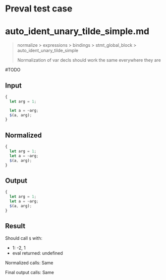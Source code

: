 # Preval test case

# auto_ident_unary_tilde_simple.md

> normalize > expressions > bindings > stmt_global_block > auto_ident_unary_tilde_simple
>
> Normalization of var decls should work the same everywhere they are

#TODO

## Input

`````js filename=intro
{
  let arg = 1;

  let a = ~arg;
  $(a, arg);
}
`````

## Normalized

`````js filename=intro
{
  let arg = 1;
  let a = ~arg;
  $(a, arg);
}
`````

## Output

`````js filename=intro
{
  let arg = 1;
  let a = ~arg;
  $(a, arg);
}
`````

## Result

Should call `$` with:
 - 1: -2, 1
 - eval returned: undefined

Normalized calls: Same

Final output calls: Same
